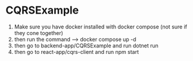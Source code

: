 # CQRSExample
1. Make sure you have docker installed with docker compose (not sure if they cone together)
2. then run the command --> docker compose up -d
3. then go to backend-app/CQRSExample and run dotnet run
4. then go to react-app/cqrs-client and run npm start
